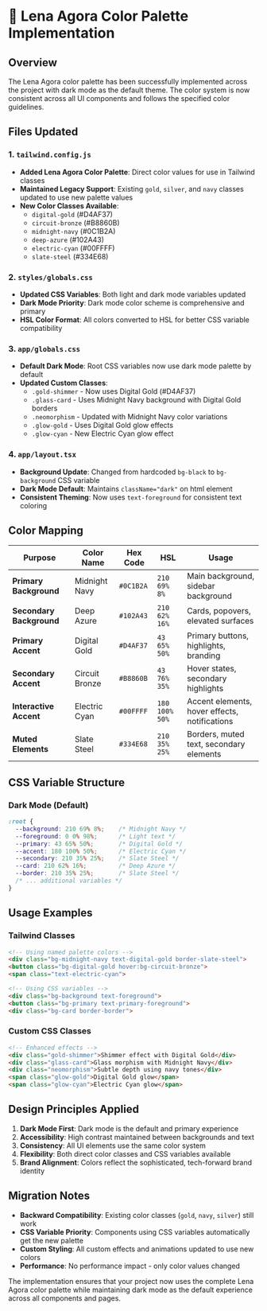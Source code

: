 # 🎨 Lena Agora Color Palette Implementation

## Overview
The Lena Agora color palette has been successfully implemented across the project with dark mode as the default theme. The color system is now consistent across all UI components and follows the specified color guidelines.

## Files Updated

### 1. `tailwind.config.js`
- **Added Lena Agora Color Palette**: Direct color values for use in Tailwind classes
- **Maintained Legacy Support**: Existing `gold`, `silver`, and `navy` classes updated to use new palette values
- **New Color Classes Available**:
  - `digital-gold` (#D4AF37)
  - `circuit-bronze` (#B8860B)
  - `midnight-navy` (#0C1B2A)
  - `deep-azure` (#102A43)
  - `electric-cyan` (#00FFFF)
  - `slate-steel` (#334E68)

### 2. `styles/globals.css`
- **Updated CSS Variables**: Both light and dark mode variables updated
- **Dark Mode Priority**: Dark mode color scheme is comprehensive and primary
- **HSL Color Format**: All colors converted to HSL for better CSS variable compatibility

### 3. `app/globals.css`
- **Default Dark Mode**: Root CSS variables now use dark mode palette by default
- **Updated Custom Classes**:
  - `.gold-shimmer` - Now uses Digital Gold (#D4AF37)
  - `.glass-card` - Uses Midnight Navy background with Digital Gold borders
  - `.neomorphism` - Updated with Midnight Navy color variations
  - `.glow-gold` - Uses Digital Gold glow effects
  - `.glow-cyan` - New Electric Cyan glow effect

### 4. `app/layout.tsx`
- **Background Update**: Changed from hardcoded `bg-black` to `bg-background` CSS variable
- **Dark Mode Default**: Maintains `className="dark"` on html element
- **Consistent Theming**: Now uses `text-foreground` for consistent text coloring

## Color Mapping

| Purpose | Color Name | Hex Code | HSL | Usage |
|---------|------------|----------|-----|-------|
| **Primary Background** | Midnight Navy | `#0C1B2A` | `210 69% 8%` | Main background, sidebar background |
| **Secondary Background** | Deep Azure | `#102A43` | `210 62% 16%` | Cards, popovers, elevated surfaces |
| **Primary Accent** | Digital Gold | `#D4AF37` | `43 65% 50%` | Primary buttons, highlights, branding |
| **Secondary Accent** | Circuit Bronze | `#B8860B` | `43 76% 35%` | Hover states, secondary highlights |
| **Interactive Accent** | Electric Cyan | `#00FFFF` | `180 100% 50%` | Accent elements, hover effects, notifications |
| **Muted Elements** | Slate Steel | `#334E68` | `210 35% 25%` | Borders, muted text, secondary elements |

## CSS Variable Structure

### Dark Mode (Default)
```css
:root {
  --background: 210 69% 8%;    /* Midnight Navy */
  --foreground: 0 0% 98%;      /* Light text */
  --primary: 43 65% 50%;       /* Digital Gold */
  --accent: 180 100% 50%;      /* Electric Cyan */
  --secondary: 210 35% 25%;    /* Slate Steel */
  --card: 210 62% 16%;         /* Deep Azure */
  --border: 210 35% 25%;       /* Slate Steel */
  /* ... additional variables */
}
```

## Usage Examples

### Tailwind Classes
```html
<!-- Using named palette colors -->
<div class="bg-midnight-navy text-digital-gold border-slate-steel">
<button class="bg-digital-gold hover:bg-circuit-bronze">
<span class="text-electric-cyan">

<!-- Using CSS variables -->
<div class="bg-background text-foreground">
<button class="bg-primary text-primary-foreground">
<div class="bg-card border-border">
```

### Custom CSS Classes
```html
<!-- Enhanced effects -->
<div class="gold-shimmer">Shimmer effect with Digital Gold</div>
<div class="glass-card">Glass morphism with Midnight Navy</div>
<div class="neomorphism">Subtle depth using navy tones</div>
<span class="glow-gold">Digital Gold glow</span>
<span class="glow-cyan">Electric Cyan glow</span>
```

## Design Principles Applied

1. **Dark Mode First**: Dark mode is the default and primary experience
2. **Accessibility**: High contrast maintained between backgrounds and text
3. **Consistency**: All UI elements use the same color system
4. **Flexibility**: Both direct color classes and CSS variables available
5. **Brand Alignment**: Colors reflect the sophisticated, tech-forward brand identity

## Migration Notes

- **Backward Compatibility**: Existing color classes (`gold`, `navy`, `silver`) still work
- **CSS Variable Priority**: Components using CSS variables automatically get the new palette
- **Custom Styling**: All custom effects and animations updated to use new colors
- **Performance**: No performance impact - only color values changed

The implementation ensures that your project now uses the complete Lena Agora color palette while maintaining dark mode as the default experience across all components and pages. 